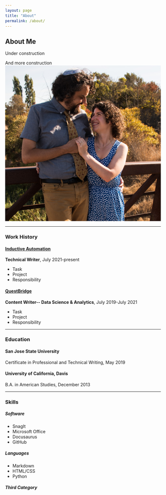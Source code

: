```yaml
---
layout: page
title: "About"
permalink: /about/
---
```


## About Me
Under construction

And more construction
![Let's put a picture here](./docs/assets/img/LR_DSC.jpg)

-------
### Work History
#### [Inductive Automation](http://www.inductiveautomation.com)
**Technical Writer**, July 2021-present
* Task
* Project
* Responsibility

#### [QuestBridge](http://www.questbridge.org)
**Content Writer-- Data Science & Analytics**, July 2019-July 2021
* Task
* Project
* Responsibility

-------
### Education
#### San Jose State University
Certificate in Professional and Technical Writing, May 2019

#### University of California, Davis
B.A. in American Studies, December 2013

-------
### Skills
<div class="skills">
<span><h5>Software</h5>
<ul>
<li>SnagIt</li>
<li>Microsoft Office</li>
<li>Docusaurus</li>
<li>GitHub</li>
</ul>
</span>
<span>
<h5>Languages</h5>
<ul>
<li>Markdown</li>
<li>HTML/CSS</li>
<li>Python</li>
</ul>
</span>
<span>
<h5>Third Category</h5>
</span>
</div>